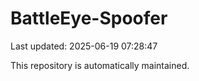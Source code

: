 # BattleEye-Spoofer

Last updated: 2025-06-19 07:28:47

This repository is automatically maintained.
